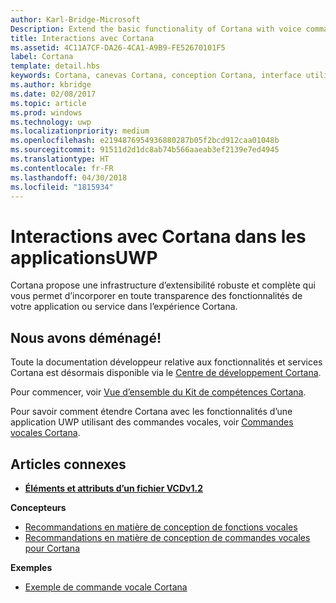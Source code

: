 ```yaml
---
author: Karl-Bridge-Microsoft
Description: Extend the basic functionality of Cortana with voice commands that activate a UWP app and execute a single action.
title: Interactions avec Cortana
ms.assetid: 4C11A7CF-DA26-4CA1-A9B9-FE52670101F5
label: Cortana
template: detail.hbs
keywords: Cortana, canevas Cortana, conception Cortana, interface utilisateur, commandes vocales, VCD
ms.author: kbridge
ms.date: 02/08/2017
ms.topic: article
ms.prod: windows
ms.technology: uwp
ms.localizationpriority: medium
ms.openlocfilehash: e2194876954936880287b05f2bcd912caa01048b
ms.sourcegitcommit: 91511d2d1dc8ab74b566aaeab3ef2139e7ed4945
ms.translationtype: HT
ms.contentlocale: fr-FR
ms.lasthandoff: 04/30/2018
ms.locfileid: "1815934"
---
```

# <a name="cortana-interactions-in-uwp-apps"></a>Interactions avec Cortana dans les applicationsUWP

Cortana propose une infrastructure d’extensibilité robuste et complète qui vous permet d’incorporer en toute transparence des fonctionnalités de votre application ou service dans l’expérience Cortana.

## <a name="weve-moved"></a>Nous avons déménagé!

Toute la documentation développeur relative aux fonctionnalités et services Cortana est désormais disponible via le [Centre de développement Cortana](https://developer.microsoft.com/cortana).

Pour commencer, voir [Vue d’ensemble du Kit de compétences Cortana](https://docs.microsoft.com/cortana/skills/overview).

Pour savoir comment étendre Cortana avec les fonctionnalités d’une application UWP utilisant des commandes vocales, voir [Commandes vocales Cortana](https://docs.microsoft.com/cortana/voice-commands/vcd). 

## <a name="related-articles"></a>Articles connexes

* [**Éléments et attributs d’un fichier VCDv1.2**](https://docs.microsoft.com/uwp/schemas/voicecommands/voice-command-elements-and-attributes-1-2)

**Concepteurs**
* [Recommandations en matière de conception de fonctions vocales](speech-interactions.md)
* [Recommandations en matière de conception de commandes vocales pour Cortana](https://docs.microsoft.com/cortana/voice-commands/voicecommand-design-guidelines)

**Exemples**
* [Exemple de commande vocale Cortana](http://go.microsoft.com/fwlink/p/?LinkID=619899)
 

 





